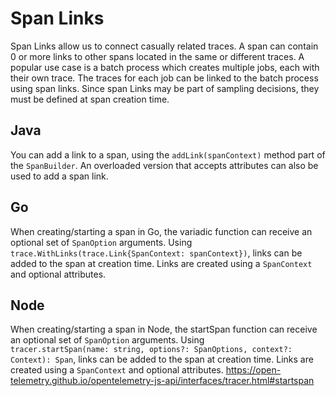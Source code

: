 # Span Links

Span Links allow us to connect casually related traces. A span can contain 0 or more links to other spans located in the 
same or different traces. A popular use case is a batch process which creates multiple jobs, each with their own trace. 
The traces for each job can be linked to the batch process using span links. Since span Links may be part of sampling 
decisions, they must be defined at span creation time.

## Java

You can add a link to a span, using the `addLink(spanContext)` method part of the `SpanBuilder`. An overloaded version 
that accepts attributes can also be used to add a span link.

## Go

When creating/starting a span in Go, the variadic function can receive an optional set of `SpanOption` arguments. Using  
`trace.WithLinks(trace.Link{SpanContext: spanContext})`, links can be added to the span at creation time. Links are created using a `SpanContext` and optional
attributes.

## Node

When creating/starting a span in Node, the startSpan function can receive an optional set of `SpanOption` arguments. Using  
`tracer.startSpan(name: string, options?: SpanOptions, context?: Context): Span`, links can be added to the span at creation time. Links are created using a `SpanContext` and optional
attributes. https://open-telemetry.github.io/opentelemetry-js-api/interfaces/tracer.html#startspan

